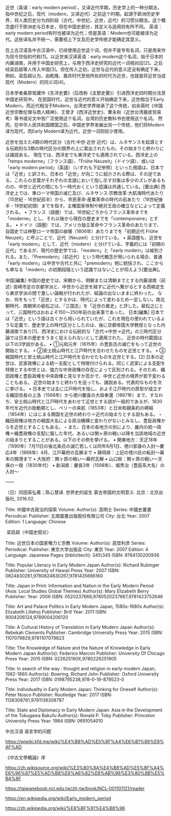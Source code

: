 近世（英语：early modern period），又译近代早期，历史学上的一种分期法，指中世纪之后，现代（modern，又译近代）之前这个时期。起源于欧洲历史学界，将人类历史分为四阶段（古代，中世纪，近世，近代）的习惯分期法。这个概念盛行于欧洲史与日本史，但在中国史部分，其定义与适用则有所不同。
英语：early modern period有时也被译为近代；但是英语：Modern也可能被译为近代。这些译名并不统一，需要视上下文及历史学传统才能确定其意义。

在上古汉语及中古汉语中，已经使用近世这个词，但并不是专有名词，只是用来作为现今世俗的代称[1]。以近世来汉译英语：early modern这个名词，始于日本的内藤湖南，并用于中国史研究上，与用于西洋史研究的近代一词相对应[2]。之后经梁启超等人传入中国[3]。但在传入之初，近世与近代的意义还没有确定下来，例如，梁启超认为，由乾隆、嘉庆时代至他所处的时代为近世，也就是将近世当成现代（Modern）的同义词[4]。

日本学者桑原骘藏作《东洋史要》（后改称《支那史要》）引进西洋史四时期分法至中国史研究中。
在民国时代，近世与近代的意义开始确定下来，近世相当于Early Modern，而近代相当于Modern，台湾史学界继承了这个传统，如余英时《中国近世宗教伦理与商人精神》、王曾才《西洋近世史》、曹永和〈近世台湾鹿皮贸易考〉等书或论文中皆广泛使用这个名词，台湾的历史教科书也使用这个名词。
然而，在中华人民共和国建国之后，中国史学界发展出另一个传统，他们将Modern译为现代，而Early Modern译为近代，近世一词则较少使用。

近世を加えた4期の時代区分（古代·中世·近世·近代）は、ルネサンスを起源とする伝統的な3期の時代区分の限界の上に案出されたもの。その始まりと終わりには諸説ある。
現在では、西洋史でも東洋史でも適用されている。西洋史上の「temps moderne」（フランス語）、「Frühe Neuzeit」（ドイツ語）、或いは「early modern period」（英語）（いずれも下記参照）といった用語は、日本では「近世」と訳され、日本の「近世」が向こうに紹介される際は、その逆である。これらの言葉がそれぞれの言語において指し示す対象は多少のズレがあるものの、中世と近代の間にもう一時代おくという認識は共通している。[要出典]
西洋史上では、東ローマ帝国の滅亡及び、ルネサンス·宗教改革·大航海時代あたり（15世紀 - 16世紀前半）から、市民革命·産業革命の時代の前あたり（18世紀後半 - 19世紀初頭）までを指す。主権国家体制や絶対王政の確立などによって定義される。
	•	フランス（語圏）では、16世紀ごろからフランス革命までを「moderne」とし、それ以後から現在の歴史までを「contemporaine」とする。
	•	ドイツ（語圏）では、アメリカ独立革命やフランス革命のあたりまで、自国史では神聖ローマ帝国の崩壊（1806年）あたりまでを「初期近代 Frühe Neuzeit」と呼ぶことで、近代（Neuzeit）と分けている。
	•	英語圏も、近世を「early modern」として、近代（modern）と分けている。字義的には「初期の近代」であるが、現代の歴史学では、「modern」と「early modern」は峻別される。また、「Premodern」（前近代）という時代概念が用いられる場合、普通「early modern」は中世や古代と共に「premodern」側に統括され、ここからも単なる「modern」の初期段階という認識ではないことが伺えよう[要出典]。

中国[編集]
中国の歴史では、宋朝から、明朝または清朝までとする内藤湖南（前述）·宮崎市定の京都学派と、中世から近世を経ずに近代へ繋がるとする西嶋定生ら東京学派の間で激しい論戦が行われたが、結論の出ないままに終わった。
なお、何をもって「近世」とするかは、時代によって変わるため一定しない。南北朝時代、南朝宋の裴松之は、『三国志』を「近世の嘉史」と評した。裴松之にとって、三国時代はおおよそ150～250年前の出来事であった。
日本[編集]
日本では「近世」という語は古くから用いられていたが、これを現在の使われているような定義で、歴史学上の時代区分としたのは、後に京都帝国大学教授となった内藤湖南であり[1]、西洋史における伝統的な「古代→中世→近代」の三時代区分論では日本の歴史をうまく捉えられないとして適用された。
近世の時代範囲は以下の3学説がある。
	•	①元和元年（1615年）の豊臣氏の滅亡をもって近世の開始とする。
	•	②安土桃山時代と江戸時代を合わせたものを近世とする。
	•	③戦国時代と安土桃山時代と江戸時代を合わせたものを近世とする。[2]
日本の近世は、武家政権による統一支配として特徴付けられる。同じく武家による支配を特徴とする中世とは、強力な中央政権の存在によって区別される。そのため、織田政権と豊臣政権を中央政権と見なすか否かで、中世と近世の境界が若干変わることもある。
近世の始まりと終わりを巡っても、諸説ある。代表的なものを次に挙げる。
	•	日本史では主に江戸時代を指し、およそ江戸時代の原型が成立する織田信長の上洛（1568年）から徳川慶喜の大政奉還（1867年）まで、すなわち、安土桃山時代と江戸時代をあわせて近世とする説が一般的であるが、1830年代を近代の胎動期とし、ペリーの来航（1853年）と日米和親条約の締結（1854年）にはじまる開国を近世の終わり＝近代の始まりとする説もある。
	◦	織田政権は地方の戦国大名による政治機構と変わりがないとみなし、豊臣政権からを近世とすることもある。
	◦	また、日本の各地方の別により、畿内の統一政権＝織豊政権の支配に服した年代、あるいは関ヶ原の戦い以降を当該地域の近世の始まりとすることがある。以下のその例を挙げる。
	▪	関東地方：天正18年（1590年）7月11日の後北条氏の滅亡若しくは同年8月1日、徳川家康の入封～慶応4年（1868年）4月、江戸幕府の瓦解まで
	▪	静岡県：上記の徳川氏の転封～幕末の開港まで
	▪	大阪府：関ヶ原の戦い～幕府瓦解
	▪	山口県：関ヶ原の戦い～天保の一揆（1830年代）
	▪	新潟県：慶長3年（1598年）、堀秀治（豊臣系大名）の入封～


——

（日）冈田英弘著；陈心慧译. 世界史的诞生 蒙古帝国的文明意义. 北京：北京出版社, 2016.02.

Title: 中國中古政治的探索 Volume: Author(s): 高明士 Series: 中國史叢書 Periodical: Publisher: 五南圖書出版股份有限公司 City: 台北 Year: 2007 Edition: 1 Language: Chinese  

 梁启超〈中国史叙论〉

Title: 近世日本の国家権力と宗教 Volume: Author(s): 高埜利彦 Series: Periodical: Publisher: 東京大学出版会 City: 東京 Year: 2007 Edition: 4 Language: Japanese Pages (biblio\tech): 345\345 ISBN: 9784130200936

Title: Popular Literacy in Early Modern Japan
Author(s): Richard Rubinger
Publisher: University of Hawaii Press
Year: 2007
ISBN: 0824830261,9780824830267,9781435666160


Title: Japan in Print: Information and Nation in the Early Modern Period (Asia: Local Studies Global Themes)
Author(s): Mary Elizabeth Berry
Publisher:
Year: 2006
ISBN: 0520237668,9780520237667,9781423752646

Title: Art and Palace Politics in Early Modern Japan, 1580s-1680s
Author(s): Elizabeth Lillehoj
Publisher: Brill
Year: 2011
ISBN: 9004206124,9789004206120

Title: A Cultural History of Translation in Early Modern Japan
Author(s): Rebekah Clements
Publisher: Cambridge University Press
Year: 2015
ISBN: 1107079829,9781107079823

Title: The Knowledge of Nature and the Nature of Knowledge in Early Modern Japan
Author(s): Federico Marcon
Publisher: University Of Chicago Press
Year: 2015
ISBN: 022625190X,9780226251905

Title: In search of the way : thought and religion in early-modern Japan, 1582-1860
Author(s): Bowring, Richard John
Publisher: Oxford University Press
Year: 2017
ISBN: 0198795238,978-0-19-879523-0

Title: Individuality in Early Modern Japan: Thinking for Oneself
Author(s): Peter Nosco
Publisher: Routledge
Year: 2017
ISBN: 1138308781,9781138308787

Title: State and Diplomacy in Early Modern Japan: Asia in the Development of the Tokugawa Bakufu
Author(s): Ronald P. Toby
Publisher: Princeton University Press
Year: 1984
ISBN: 0691054010

中古汉语 语言学的问题

https://wiwiki.kfd.me/wiki/%E4%B8%AD%E5%8F%A4%E6%B1%89%E8%AF%AD

《中古文學概論》序


https://zh.wikisource.org/wiki/%E3%80%8A%E4%B8%AD%E5%8F%A4%E6%96%87%E5%AD%B8%E6%A6%82%E8%AB%96%E3%80%8B%E5%BA%8F

https://taiwanebook.ncl.edu.tw/zh-tw/book/NCL-001101121/reader

https://en.wikipedia.org/wiki/Early_modern_period


https://zh.wikipedia.org/wiki/%E8%BF%91%E4%B8%96